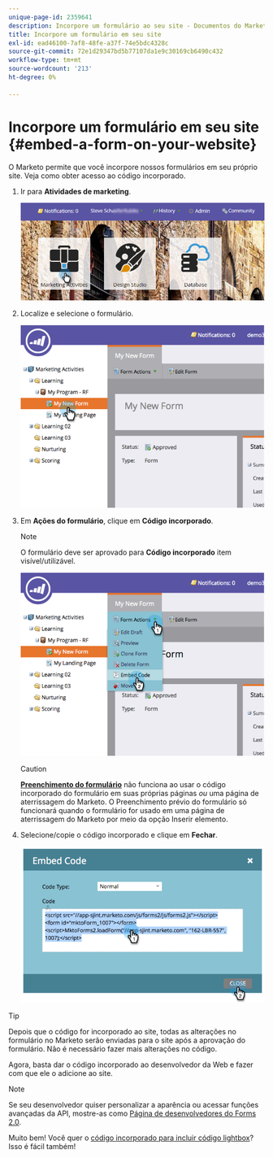 ```yaml
---
unique-page-id: 2359641
description: Incorpore um formulário ao seu site - Documentos do Marketo - Documentação do produto
title: Incorpore um formulário em seu site
exl-id: ead46100-7af8-48fe-a37f-74e5bdc4328c
source-git-commit: 72e1d29347bd5b77107da1e9c30169cb6490c432
workflow-type: tm+mt
source-wordcount: '213'
ht-degree: 0%

---
```


# Incorpore um formulário em seu site {#embed-a-form-on-your-website}

O Marketo permite que você incorpore nossos formulários em seu próprio site. Veja como obter acesso ao código incorporado.

1. Ir para **Atividades de marketing**.

   ![](assets/login-marketing-activities-4.png)

1. Localize e selecione o formulário.

   ![](assets/image2014-9-15-12-3a12-3a14.png)

1. Em **Ações do formulário**, clique em **Código incorporado**.

   >[!NOTE]
   >
   >O formulário deve ser aprovado para **Código incorporado** item visível/utilizável.

   ![](assets/image2014-9-15-12-3a12-3a20.png)

   >[!CAUTION]
   >
   >**[Preenchimento do formulário](/help/marketo/product-docs/administration/settings/edit-landing-page-settings.md)** não funciona ao usar o código incorporado do formulário em suas próprias páginas _ou_ uma página de aterrissagem do Marketo. O Preenchimento prévio do formulário só funcionará quando o formulário for usado em uma página de aterrissagem do Marketo por meio da opção Inserir elemento.

1. Selecione/copie o código incorporado e clique em **Fechar**.

   ![](assets/image2014-9-15-12-3a12-3a31.png)

>[!TIP]
>
>Depois que o código for incorporado ao site, todas as alterações no formulário no Marketo serão enviadas para o site após a aprovação do formulário. Não é necessário fazer mais alterações no código.

Agora, basta dar o código incorporado ao desenvolvedor da Web e fazer com que ele o adicione ao site.

>[!NOTE]
>
>Se seu desenvolvedor quiser personalizar a aparência ou acessar funções avançadas da API, mostre-as como [Página de desenvolvedores do Forms 2.0](https://developers.marketo.com/documentation/websites/forms-2-0/).

Muito bem! Você quer o [código incorporado para incluir código lightbox](/help/marketo/product-docs/demand-generation/forms/form-actions/use-a-form-in-a-lightbox.md)? Isso é fácil também!
